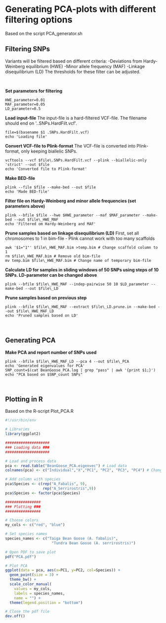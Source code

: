# Generating PCA-plots with different filtering options
Based on the script PCA_generator.sh
## Filtering SNPs
Variants will be filtered based on different criteria:
-Deviations from Hardy-Weinberg equilibrium (HWE)
-Minor allele frequency (MAF)
-Linkage disequilibrium (LD)
The thresholds for these filter can be adjusted.

&nbsp;

**Set parameters for filtering**
```
HWE_parameter=0.01
MAF_parameter=0.05
LD_parameter=0.5
```

**Load input-file**
The input-file is a hard-filtered VCF-file. The filename should end on '..SNPs.HardFilt.vcf'.
```
file=$(basename $1 .SNPs.HardFilt.vcf)
echo 'Loading file'
```

**Convert VCF-file to Plink-format**
The VCF-file is converted into Plink-format, only keeping biallelic SNPs.
```
vcftools --vcf $file\.SNPs.HardFilt.vcf --plink --biallelic-only 'strict' --out $file
echo 'Converted file to Plink-format'
```

**Make BED-file**
```
plink --file $file --make-bed --out $file
echo 'Made BED-file'
```

**Filter file on Hardy-Weinberg and minor allele frequencies (set parameters above)**
```
plink --bfile $file --hwe $HWE_parameter --maf $MAF_parameter --make-bed --out $file\_HWE_MAF
echo 'Filtered om Hardy-Weinberg and MAF'
```

**Prune samples based on linkage disequilibrium (LD)**
First, set all chromosomes to 1 in bim-file - Plink cannot work with too many scaffolds
```
awk '$1="1"' $file\_HWE_MAF.bim >temp.bim # Change scaffold column to 1
rm $file\_HWE_MAF.bim # Remove old bim-file
mv temp.bim $file\_HWE_MAF.bim # Change name of temporary bim-file
```

**Calculate LD for samples in sliding windows of 50 SNPs using steps of 10 SNPs. LD-parameter can be changed above**
```
plink --bfile $file\_HWE_MAF --indep-pairwise 50 10 $LD_parameter --make-bed --out $file\_LD
```

**Prune samples based on previous step**
```
plink --bfile $file\_HWE_MAF --extract $file\_LD.prune.in --make-bed --out $file\_HWE_MAF_LD
echo 'Pruned samples based on LD'
```

&nbsp;

## Generating PCA
**Make PCA and report number of SNPs used**
```
plink --bfile $file\_HWE_MAF_LD --pca 4 --out $file\_PCA
echo 'Generated eigenvalues for PCA'
SNP_count=$(cat BeanGoose_PCA.log | grep "pass" | awk '{print $1;}')
echo "PCA based on $SNP_count SNPs"
```

&nbsp;

## Plotting in R
Based on the R-script Plot_PCA.R
```R
#!/usr/bin/env

# Libraries
library(ggplot2)

####################
### Loading data ###
####################

# Load and process data
pca <- read.table("BeanGoose_PCA.eigenvec") # Load data
colnames(pca) <- c("Individual","X","PC1", "PC2", "PC3", "PC4") # Change column names

# Add column with species
pca$Species <- c(rep("A_Fabalis", 9),
                 rep("A_Serrirostris",9))
pca$Species <- factor(pca$Species)

################
### Plotting ###
################

# Choose colors
my_cols <- c("red", "blue")

# Set species names
species_names <- c("Taiga Bean Goose (A. fabalis)",
                     "Tundra Bean Goose (A. serrirostris)")

# Open PDF to save plot
pdf("PCA.pdf")

# Plot PCA
ggplot(data = pca, aes(x=PC1, y=PC2, col=Species)) +
  geom_point(size = 3) +
  theme_bw() +
  scale_color_manual(
    values = my_cols,
    labels = species_names,
    name = "") +
  theme(legend.position = "bottom")

# Close the pdf file
dev.off()
```
